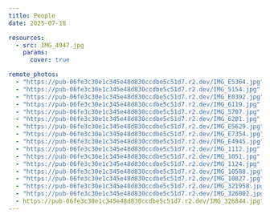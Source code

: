 ```yaml
---
title: People
date: 2025-07-18

resources:
  - src: IMG_4947.jpg
    params:
      cover: true

remote_photos:
  - "https://pub-06fe3c30e1c345e48d830ccdbe5c51d7.r2.dev/IMG_E5364.jpg"
  - "https://pub-06fe3c30e1c345e48d830ccdbe5c51d7.r2.dev/IMG_5154.jpg"
  - "https://pub-06fe3c30e1c345e48d830ccdbe5c51d7.r2.dev/IMG_E0392.jpg"
  - "https://pub-06fe3c30e1c345e48d830ccdbe5c51d7.r2.dev/IMG_6119.jpg"
  - "https://pub-06fe3c30e1c345e48d830ccdbe5c51d7.r2.dev/IMG_5707.jpg"
  - "https://pub-06fe3c30e1c345e48d830ccdbe5c51d7.r2.dev/IMG_6201.jpg"
  - "https://pub-06fe3c30e1c345e48d830ccdbe5c51d7.r2.dev/IMG_E5629.jpg"
  - "https://pub-06fe3c30e1c345e48d830ccdbe5c51d7.r2.dev/IMG_E7354.jpg"
  - "https://pub-06fe3c30e1c345e48d830ccdbe5c51d7.r2.dev/IMG_E4945.jpg"
  - "https://pub-06fe3c30e1c345e48d830ccdbe5c51d7.r2.dev/IMG_1112.jpg"
  - "https://pub-06fe3c30e1c345e48d830ccdbe5c51d7.r2.dev/IMG_1051.jpg"
  - "https://pub-06fe3c30e1c345e48d830ccdbe5c51d7.r2.dev/IMG_1124.jpg"
  - "https://pub-06fe3c30e1c345e48d830ccdbe5c51d7.r2.dev/IMG_10588.jpg"
  - "https://pub-06fe3c30e1c345e48d830ccdbe5c51d7.r2.dev/IMG_10827.jpg"
  - "https://pub-06fe3c30e1c345e48d830ccdbe5c51d7.r2.dev/IMG_321958.jpg"
  - "https://pub-06fe3c30e1c345e48d830ccdbe5c51d7.r2.dev/IMG_326002.jpg"
  - https://pub-06fe3c30e1c345e48d830ccdbe5c51d7.r2.dev/IMG_326844.jpg"
---
```

